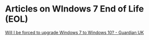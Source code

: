 # Articles on WIndows 7 End of Life (EOL)

[Will I be forced to upgrade Windows 7 to Windows 10? - Guardian UK](https://www.theguardian.com/technology/askjack/2019/may/02/will-i-be-forced-to-upgrade-windows-7-to-windows-10)
